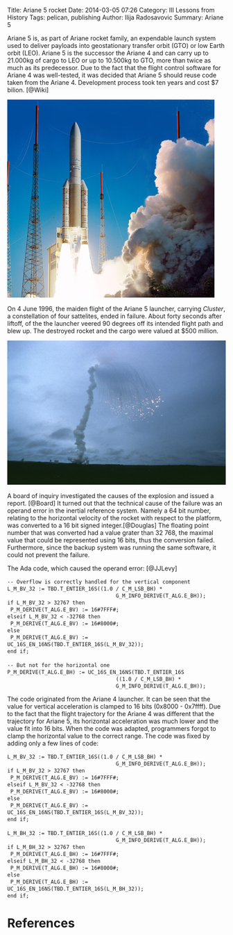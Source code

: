 Title: Ariane 5 rocket
Date: 2014-03-05 07:26
Category: III Lessons from History
Tags: pelican, publishing
Author: Ilija Radosavovic
Summary: Ariane 5

Ariane 5 is, as part of Ariane rocket family, an expendable launch system used
to deliver payloads into geostationary transfer orbit (GTO) or low Earth orbit
(LEO). Ariane 5 is the successor the Ariane 4 and can carry up to 21.000kg of
cargo to LEO or up to 10.500kg to GTO, more than twice as much as its
predecessor. Due to the fact that the flight control software for Ariane 4 was
well-tested, it was decided that Ariane 5 should reuse code taken from the
Ariane 4. Development process took ten years and cost $7 bilion. [@Wiki]

![ariane5_launch](images/ariane5_launch.jpg)

On 4 June 1996, the maiden flight of the Ariane 5 launcher, carrying *Cluster*,
a constellation of four sattelites, ended in failure. About forty seconds after
liftoff, of the the launcher veered 90 degrees off its intended flight path and
blew up. The destroyed rocket and the cargo were valued at $500 million.


![ariane5_explode](images/ariane5_explode.jpg)


A board of inquiry investigated the causes of the explosion and issued a report.
[@Board] It turned out that the technical cause of the failure was an operand
error in the inertial reference system. Namely a 64 bit number, relating to the
horizontal velocity of the rocket with respect to the platform, was converted to
a 16 bit signed integer.[@Douglas] The floating point number that was converted
had a value grater than 32 768, the maximal value that could be represented
using 16 bits, thus the conversion failed. Furthermore, since the backup system
was running the same software, it could not prevent the failure.

The Ada code, which caused the operand error: [@JJLevy]

    -- Overflow is correctly handled for the vertical component
    L_M_BV_32 := TBD.T_ENTIER_16S((1.0 / C_M_LSB_BH) *
                                       G_M_INFO_DERIVE(T_ALG.E_BH));
    if L_M_BV_32 > 32767 then
     P_M_DERIVE(T_ALG.E_BV) := 16#7FFF#;
    elseif L_M_BV_32 < -32768 then
     P_M_DERIVE(T_ALG.E_BV) := 16#8000#;
    else
     P_M_DERIVE(T_ALG.E_BV) := UC_16S_EN_16NS(TBD.T_ENTIER_16S(L_M_BV_32));
    end if;

    -- But not for the horizontal one
    P_M_DERIVE(T_ALG.E_BH) := UC_16S_EN_16NS(TBD.T_ENTIER_16S
                                       ((1.0 / C_M_LSB_BH) *
                                       G_M_INFO_DERIVE(T_ALG.E_BH));

The code originated from the Ariane 4 launcher. It can be seen that the
value for vertical acceleration is clamped to 16 bits (0x8000 - 0x7ffff).
Due to the fact that the flight trajectory for the Ariane 4 was different that
the trajectory for Ariane 5, its horizontal acceleration was much lower and the
value fit into 16 bits. When the code was adapted, programmers forgot to clamp
the horizontal value to the correct range. The code was fixed by adding only
a few lines of code:


    L_M_BV_32 := TBD.T_ENTIER_16S((1.0 / C_M_LSB_BH) *
                                       G_M_INFO_DERIVE(T_ALG.E_BH));
    if L_M_BV_32 > 32767 then
     P_M_DERIVE(T_ALG.E_BV) := 16#7FFF#;
    elseif L_M_BV_32 < -32768 then
     P_M_DERIVE(T_ALG.E_BV) := 16#8000#;
    else
     P_M_DERIVE(T_ALG.E_BV) := UC_16S_EN_16NS(TBD.T_ENTIER_16S(L_M_BV_32));
    end if;

    L_M_BH_32 := TBD.T_ENTIER_16S((1.0 / C_M_LSB_BH) *
                                       G_M_INFO_DERIVE(T_ALG.E_BH));
    if L_M_BH_32 > 32767 then
     P_M_DERIVE(T_ALG.E_BH) := 16#7FFF#;
    elseif L_M_BH_32 < -32768 then
     P_M_DERIVE(T_ALG.E_BH) := 16#8000#;
    else
     P_M_DERIVE(T_ALG.E_BH) := UC_16S_EN_16NS(TBD.T_ENTIER_16S(L_M_BH_32));
    end if;


References
========================================
[@Wiki "Wikipedia, Ariane 5"]: http://en.wikipedia.org/wiki/Ariane_5
[@Board "Inquiry Board, Ariane 5 Flight 501 Failure"]: http://www.ima.umn.edu/~arnold/disasters/ariane5rep.html
[@Douglas "Arnold Douglas, Two Disasters caused by Computer Arithmetic Errors"]: http://www.ima.umn.edu/~arnold/455.f96/disasters.html
[@JJLevy "Jean-Jacques Levy: Small bug, large boom!"]: http://moscova.inria.fr/~levy/talks/10enslongo/enslongo.pdf
